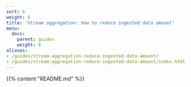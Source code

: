 ```yaml
---
sort: 6
weight: 6
title: 'Stream aggregation: How to reduce ingested data amount'
menu:
  docs:
    parent: guides
    weight: 6
aliases:
- /guides/stream-aggregation-reduce-ingested-data-amount/
- /guides/stream-aggregation-reduce-ingested-data-amount/index.html
---
```

{{% content "README.md" %}}
